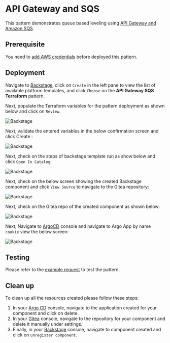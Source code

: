 # API Gateway and SQS

This pattern demonstrates queue based leveling using [API Gateway and Amazon SQS](https://github.com/aws-samples/appmod-partners-serverless/tree/main/tf-patterns/apigw-sqs-terraform).

## Prerequisite

You need to [add AWS credentials](https://github.com/tgpadua/backstage-terraform-integrations/tree/main?tab=readme-ov-file#deploy-idpbuilder-with-terraform-integration-templates) before deployed this pattern. 

## Deployment

Navigate to [Backstage](https://cnoe.localtest.me:8443/), click on `Create` in the left pane to view the list of available platform templates, and click `Choose` on the **API Gateway SQS Terraform** pattern.

Next, populate the Terraform variables for the pattern deployment as shown below and click on `Review`.

![Backstage](../../images/apigw-sqs-terraform/backstage1.png)

Next, validate the entered variables in the below confirmation screen and click Create :

![Backstage](../../images/apigw-sqs-terraform/backstage2.png)

Next, check on the steps of backstage template run as show below and click `Open In Catalog`:

![Backstage](../../images/apigw-sqs-terraform/backstage3.png)

Next, check on the below screen showing the created Backstage component and click `View Source` to navigate to the Gitea repository:

![Backstage](../../images/apigw-sqs-terraform/backstage4.png)

Next, check on the Gitea repo of the created component as shown below:

![Backstage](../../images/apigw-sqs-terraform/gitea1.png)

Next, Navigate to [ArgoCD](https://cnoe.localtest.me:8443/argocd) console and navigate to Argo App by name `cookie` view the below screen:

![Backstage](../../images/apigw-sqs-terraform/argocd1.png)

## Testing

Please refer to the [example request](https://github.com/aws-samples/appmod-partners-serverless/tree/main/tf-patterns/eventbridge-schedule-to-lambda-terraform-python) to test the pattern.

## Clean up

To clean up all the resources created please follow these steps:

1. In your [Argo CD](https://cnoe.localtest.me:8443/argocd) console, navigate to the application created for your component and click on delete.
2. In your [Gitea](https://cnoe.localtest.me:8443/gitea/) console, navigate to the repository for your component and delete it manually under settings. 
3. Finally, in your [Backstage](https://cnoe.localtest.me:8443/) console, navigate to component created and click on `unregister component`.


